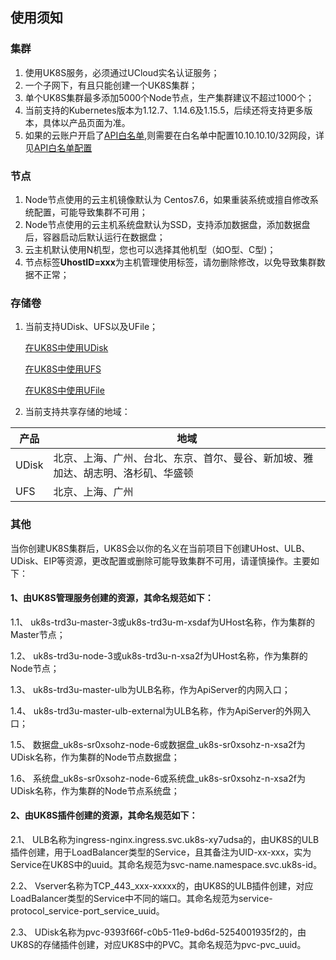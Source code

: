 
## 使用须知


### 集群

1. 使用UK8S服务，必须通过UCloud实名认证服务；
2. 一个子网下，有且只能创建一个UK8S集群；
3. 单个UK8S集群最多添加5000个Node节点，生产集群建议不超过1000个；
4. 当前支持的Kubernetes版本为1.12.7、1.14.6及1.15.5，后续还将支持更多版本，具体以产品页面为准。
5. 如果的云账户开启了[API白名单](https://console.ucloud.cn/uapi/apikey),则需要在白名单中配置10.10.10.10/32网段，详见[API白名单配置](/compute/uk8s/q/cluster)

### 节点

1. Node节点使用的云主机镜像默认为 Centos7.6，如果重装系统或擅自修改系统配置，可能导致集群不可用；
2. Node节点使用的云主机系统盘默认为SSD，支持添加数据盘，添加数据盘后，容器启动后默认运行在数据盘；
3. 云主机默认使用N机型，您也可以选择其他机型（如O型、C型)；
4. 节点标签**UhostID=xxx**为主机管理使用标签，请勿删除修改，以免导致集群数据不正常；

### 存储卷

1. 当前支持UDisk、UFS以及UFile；

    [在UK8S中使用UDisk](/compute/uk8s/volume/udisk)

    [在UK8S中使用UFS](/compute/uk8s/volume/ufs)

    [在UK8S中使用UFile](/compute/uk8s/volume/ufile)

2. 当前支持共享存储的地域：

|产品|地域|
|--|--|
|UDisk|北京、上海、广州、台北、东京、首尔、曼谷、新加坡、雅加达、胡志明、洛杉矶、华盛顿|
|UFS|北京、上海、广州|




### 其他

当你创建UK8S集群后，UK8S会以你的名义在当前项目下创建UHost、ULB、UDisk、EIP等资源，更改配置或删除可能导致集群不可用，请谨慎操作。主要如下：

#### 1、由UK8S管理服务创建的资源，其命名规范如下：

1.1、 uk8s-trd3u-master-3或uk8s-trd3u-m-xsdaf为UHost名称，作为集群的Master节点；

1.2、 uk8s-trd3u-node-3或uk8s-trd3u-n-xsa2f为UHost名称，作为集群的Node节点；

1.3、 uk8s-trd3u-master-ulb为ULB名称，作为ApiServer的内网入口；

1.4、 uk8s-trd3u-master-ulb-external为ULB名称，作为ApiServer的外网入口；

1.5、 数据盘_uk8s-sr0xsohz-node-6或数据盘_uk8s-sr0xsohz-n-xsa2f为UDisk名称，作为集群的Node节点数据盘；

1.6、 系统盘_uk8s-sr0xsohz-node-6或系统盘_uk8s-sr0xsohz-n-xsa2f为UDisk名称，作为集群的Node节点系统盘；

#### 2、由UK8S插件创建的资源，其命名规范如下：

2.1、 ULB名称为ingress-nginx.ingress.svc.uk8s-xy7udsa的，由UK8S的ULB插件创建，用于LoadBalancer类型的Service，且其备注为UID-xx-xxx，实为Service在UK8S中的uuid。其命名规范为svc-name.namespace.svc.uk8s-id。

2.2、 Vserver名称为TCP_443_xxx-xxxxx的，由UK8S的ULB插件创建，对应LoadBalancer类型的Service中不同的端口。其命名规范为service-protocol_service-port_service_uuid。

2.3、 UDisk名称为pvc-9393f66f-c0b5-11e9-bd6d-5254001935f2的，由UK8S的存储插件创建，对应UK8S中的PVC。其命名规范为pvc-pvc_uuid。

